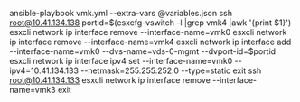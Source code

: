 ansible-playbook vmk.yml --extra-vars @variables.json
ssh root@10.41.134.138
portid=$(esxcfg-vswitch -l |grep vmk4 |awk '{print $1}')
esxcli network ip interface remove --interface-name=vmk0
esxcli network ip interface remove --interface-name=vmk4
esxcli network ip interface add --interface-name=vmk0 --dvs-name=vds-0-mgmt --dvport-id=$portid
esxcli network ip interface ipv4 set --interface-name=vmk0 --ipv4=10.41.134.133 --netmask=255.255.252.0 --type=static
exit
ssh root@10.41.134.133
esxcli network ip interface remove --interface-name=vmk3
exit